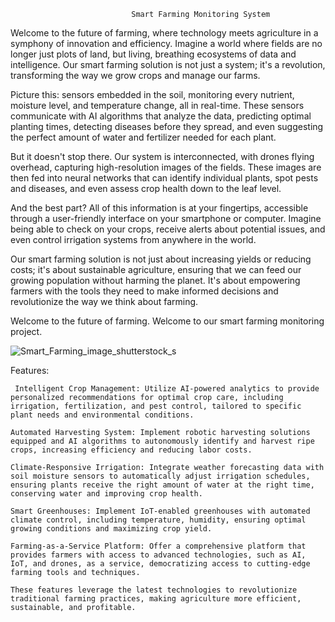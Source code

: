                                Smart Farming Monitoring System

Welcome to the future of farming, where technology meets agriculture in a symphony of innovation and efficiency. Imagine a world where fields are no longer just plots of land, but living, breathing ecosystems of data and intelligence. Our smart farming solution is not just a system; it's a revolution, transforming the way we grow crops and manage our farms.

Picture this: sensors embedded in the soil, monitoring every nutrient, moisture level, and temperature change, all in real-time. These sensors communicate with AI algorithms that analyze the data, predicting optimal planting times, detecting diseases before they spread, and even suggesting the perfect amount of water and fertilizer needed for each plant.

But it doesn't stop there. Our system is interconnected, with drones flying overhead, capturing high-resolution images of the fields. These images are then fed into neural networks that can identify individual plants, spot pests and diseases, and even assess crop health down to the leaf level.

And the best part? All of this information is at your fingertips, accessible through a user-friendly interface on your smartphone or computer. Imagine being able to check on your crops, receive alerts about potential issues, and even control irrigation systems from anywhere in the world.

Our smart farming solution is not just about increasing yields or reducing costs; it's about sustainable agriculture, ensuring that we can feed our growing population without harming the planet. It's about empowering farmers with the tools they need to make informed decisions and revolutionize the way we think about farming.

Welcome to the future of farming. Welcome to our smart farming monitoring project.
    

![Smart_Farming_image_shutterstock_s](https://github.com/shakthi-20/electrospark/assets/149308206/370a7a41-b4c1-4583-adfa-7a5066e04086)


Features:
 
     Intelligent Crop Management: Utilize AI-powered analytics to provide personalized recommendations for optimal crop care, including irrigation, fertilization, and pest control, tailored to specific plant needs and environmental conditions.

    Automated Harvesting System: Implement robotic harvesting solutions equipped and AI algorithms to autonomously identify and harvest ripe crops, increasing efficiency and reducing labor costs.

    Climate-Responsive Irrigation: Integrate weather forecasting data with soil moisture sensors to automatically adjust irrigation schedules, ensuring plants receive the right amount of water at the right time, conserving water and improving crop health.

    Smart Greenhouses: Implement IoT-enabled greenhouses with automated climate control, including temperature, humidity, ensuring optimal growing conditions and maximizing crop yield.

    Farming-as-a-Service Platform: Offer a comprehensive platform that provides farmers with access to advanced technologies, such as AI, IoT, and drones, as a service, democratizing access to cutting-edge farming tools and techniques.

    These features leverage the latest technologies to revolutionize traditional farming practices, making agriculture more efficient, sustainable, and profitable.
